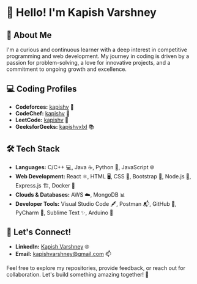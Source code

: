 # 👋 Hello! I'm Kapish Varshney

## 🌟 About Me
I'm a curious and continuous learner with a deep interest in competitive programming and web development. My journey in coding is driven by a passion for problem-solving, a love for innovative projects, and a commitment to ongoing growth and excellence.

## 💻 Coding Profiles
- **Codeforces:** [kapishv](https://codeforces.com/profile/kapishv) 🧩
- **CodeChef:** [kapishv](https://www.codechef.com/users/kapishv) 🥘
- **LeetCode:** [kapishv](https://leetcode.com/kapishv) 🧠
- **GeeksforGeeks:** [kapishvxlxl](https://auth.geeksforgeeks.org/user/kapishvxlxl) 📚

## 🛠️ Tech Stack
- **Languages:** C/C++ 💻, Java ☕, Python 🐍, JavaScript 🌐
- **Web Development:** React ⚛️, HTML 🖥️, CSS 🎨, Bootstrap 🚀, Node.js 🌟, Express.js 🏗️, Docker 🐳
- **Clouds & Databases:** AWS ☁️, MongoDB 📊
- **Developer Tools:** Visual Studio Code 🖋️, Postman 📬, GitHub 🐙, PyCharm 🐍, Sublime Text ✨, Arduino 🔧

## 🤝 Let's Connect!
- **LinkedIn:** [Kapish Varshney](https://www.linkedin.com/in/kapish-varshney/) 🌐
- **Email:** kapishvarshney@gmail.com 📫

Feel free to explore my repositories, provide feedback, or reach out for collaboration. Let's build something amazing together! 🚀
